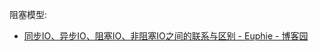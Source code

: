 
阻塞模型:
* [同步IO、异步IO、阻塞IO、非阻塞IO之间的联系与区别 - Euphie - 博客园](https://www.cnblogs.com/euphie/p/6376508.html)